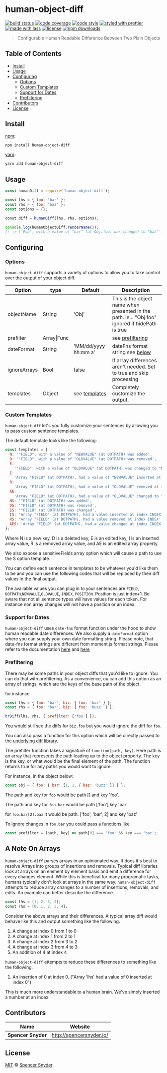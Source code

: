 # human-object-diff

[![build status](https://img.shields.io/travis/com/Spence-S/human-object-diff.svg)](https://travis-ci.com/Spence-S/human-object-diff)
[![code coverage](https://img.shields.io/codecov/c/github/Spence-S/human-object-diff.svg)](https://codecov.io/gh/Spence-S/human-object-diff)
[![code style](https://img.shields.io/badge/code_style-XO-5ed9c7.svg)](https://github.com/sindresorhus/xo)
[![styled with prettier](https://img.shields.io/badge/styled_with-prettier-ff69b4.svg)](https://github.com/prettier/prettier)
[![made with lass](https://img.shields.io/badge/made_with-lass-95CC28.svg)](https://lass.js.org)
[![license](https://img.shields.io/github/license/Spence-S/human-object-diff.svg)](LICENSE)
[![npm downloads](https://img.shields.io/npm/dt/human-object-diff.svg)](https://npm.im/human-object-diff)

> Configurable Human Readable Difference Between Two Plain Objects

## Table of Contents

- [Install](#install)
- [Usage](#usage)
- [Configuring](#configuring)
  - [Options](#options)
  - [Custom Templates](#custom-templates)
  - [Support for Dates](#support-for-dates)
  - [Prefiltering](#prefiltering)
- [Contributors](#contributors)
- [License](#license)

## Install

[npm][]:

```bash
npm install human-object-diff
```

[yarn][]:

```bash
yarn add human-object-diff
```

## Usage

```js
const humanDiff = require('human-object-diff');

const lhs = { foo: 'bar' };
const rhs = { foo: 'baz' };
const options = {};

const diff = humanDiff(lhs, rhs, options);

console.log(humanObjectDiff.renderName());
// -> ['Foo", with a value of "bar" (at Obj.foo) was changed to "baz"']
```

## Configuring

### Options

`human-object-diff` supports a variety of options to allow you to take control over the output of your object diff.

| Option       | type        | Default                            | Description                                                                                     |
| ------------ | ----------- | ---------------------------------- | ----------------------------------------------------------------------------------------------- |
| objectName   | String      | 'Obj'                              | This is the object name when presented in the path. ie... "Obj.foo" ignored if hidePath is true |
| prefilter    | Array\|Func |                                    | see [prefiltering](#prefiltering)                                                               |
| dateFormat   | String      | 'MM/dd/yyyy hh:mm a'               | dateFns format string see [below](#support-for-dates)                                           |
| ignoreArrays | Bool        | false                              | If array differences aren't needed. Set to true and skip processing                             |
| templates    | Object      | see [templates](#custom-templates) | Completely customize the output.                                                                |

### Custom Templates

`human-object-dff` let's you fully customize your sentences by allowing you to pass custom sentence templates.

The default template looks like the following:

```js
const templates = {
  N: '"FIELD", with a value of "NEWVALUE" (at DOTPATH) was added',
  D: '"FIELD", with a value of "OLDVALUE" (at DOTPATH) was removed',
  E:
    '"FIELD", with a value of "OLDVALUE" (at DOTPATH) was changed to "NEWVALUE"',
  I:
    'Array "FIELD" (at DOTPATH), had a value of "NEWVALUE" inserted at index INDEX',
  R:
    'Array "FIELD" (at DOTPATH), had a value of "OLDVALUE" removed at index INDEX',
  AE:
    'Array "FIELD" (at DOTPATH), had a value of "OLDVALUE" changed to "NEWVALUE" at index INDEX',
  NS: '"FIELD" (at DOTPATH) was added',
  DS: '"FIELD" (at DOTPATH) was removed',
  ES: '"FIELD" (at DOTPATH) was changed',
  IS: 'Array "FIELD" (at DOTPATH), had a value inserted at index INDEX',
  RS: 'Array "FIELD" (at DOTPATH), had a value removed at index INDEX',
  AES: 'Array "FIELD" (at DOTPATH), had a value changed at index INDEX'
};
```

Where N is a new key, D is a deleted key, E is an edited key, I is an inserted array value, R is a removed array value, and AE is an edited array property.

We also expose a sensitiveFields array option which will cause a path to use the S option template.

You can define each sentence in templates to be whatever you'd like them to be and you can use the following codes that will be replaced by their diff values in the final output.

The available values you can plug in to your sentences are `FIELD`, `DOTPATH`,`NEWVALUE`,`OLDVALUE`, `INDEX`, `POSITION`. Position is just index+1. Be aware that not all sentence types will have values for each token. For instance non array changes will not have a position or an index.

### Support for Dates

`human-object-diff` uses `date-fns` format function under the hood to show human readable date differences. We also supply a `dateFormat` option where you can supply your own date formatting string. Please note, that date-fns format strings are different from moment.js format strings. Please refer to the documentation [here](https://date-fns.org/v2.8.1/docs/format) and [here](https://github.com/date-fns/date-fns/blob/master/docs/unicodeTokens.md)

### Prefiltering

There may be some paths in your object diffs that you'd like to ignore. You can do that with prefiltering. As a convenience, ou can add this option as an array of strings, which are the keys of the base path of the object.

for instance

```js
const lhs = { foo: 'bar', biz: { foo: 'baz' } };
const rhs = { foo: 'bar', biz: { foo: 'buzz' } };

hrDiff(lhs, rhs, { prefilter: ['foo'] });
```

You would still see the diffs for `biz.foo` but you would ignore the diff for `foo`.

You can also pass a function for this option which will be directly passed to the [underlying diff library](https://www.npmjs.com/package/deep-diff).

The prefilter function takes a signature of `function(path, key)`. Here path is an array that represents the path leading up to the object property. The key is the key, or what would be the final element of the path. The function returns true for any paths you would want to ignore.

For instance, in the object below:

```js
const obj = { foo: { bar: [1, 2, { baz: 'buzz' }] } };
```

The path and key for `foo` would be path \[] and key 'foo'.

The path and key for `foo.bar` would be path \['foo'] key 'bar'

for `foo.bar[2].baz` it would be path: \['foo', 'bar', 2] and key 'baz'

To ignore changes in `foo.bar` you could pass a functions like

```js
const prefilter = (path, key) => path[0] === 'foo' && key === 'bar';
```

## A Note On Arrays

`human-object-diff` parses arrays in an opinionated way. It does it's best to resolve Arrays into groups of insertions and removals. Typical diff libraries look at arrays on an element by element basis and emit a difference for every changes element. While this is benefical for many programatic tasks, humans typically don't look at arrays in the same way. `human-object-diff` attempts to reduce array changes to a number of insertions, removals, and edits. An example can better describe the difference.

```js
const lhs = [1, 2, 3, 4];
const rhs = [0, 1, 2, 3, 4];
```

Consider the above arrays and their differences. A typical array diff would behave like this and output something like the following.

1. A change at index 0 from 1 to 0
2. A change at index 1 from 2 to 1
3. A change at index 2 from 3 to 2
4. A change at index 3 from 4 to 3
5. An addition of 4 at index 4

`human-object-diff` attempts to reduce these differences to something like the following.

1. An insertion of 0 at index 0. ("Array 'lhs' had a value of 0 inserted at index 0")

This is much more understandable to a human brain. We've simply inserted a number at an index.

## Contributors

| Name               | Website                    |
| ------------------ | -------------------------- |
| **Spencer Snyder** | <http://spencersnyder.io/> |

## License

[MIT](LICENSE) © [Spencer Snyder](http://spencersnyder.io/)

##

[npm]: https://www.npmjs.com/
[yarn]: https://yarnpkg.com/

